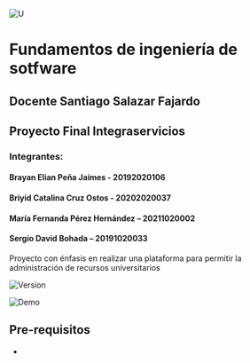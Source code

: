 ![U](https://github.com/darkelian/Tendencias/blob/main/Assets/Images/ui/U.png)
# Fundamentos de ingeniería de sotfware
## Docente Santiago Salazar Fajardo
## Proyecto Final Integraservicios
### Integrantes:

#### Brayan Elian Peña Jaimes - 20192020106
#### Briyid Catalina Cruz Ostos - 20202020037
#### María Fernanda Pérez Hernández – 20211020002
#### Sergio David Bohada – 20191020033


Proyecto con énfasis en realizar una plataforma para permitir la administración de recursos universitarios

![Version](https://img.shields.io/badge/version-1.8.9-blue)

![Demo](https://github.com/darkelian/Tendencias/blob/main/Assets/Images/ui/Menu.png)

## Pre-requisitos

- 
